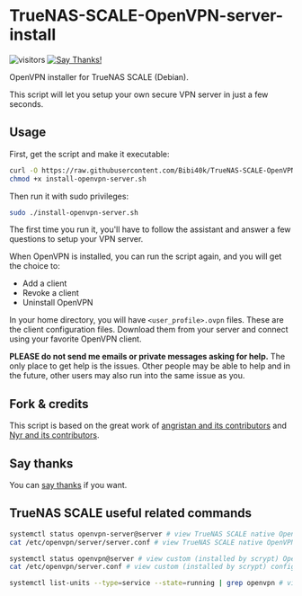 # TrueNAS-SCALE-OpenVPN-server-install
![visitors](https://visitor-badge.glitch.me/badge?page_id=Bibi40k.TrueNAS-SCALE-OpenVPN)
[![Say Thanks!](https://img.shields.io/badge/Say%20Thanks-!-1EAEDB.svg)](https://saythanks.io/to/Bibi40k)

OpenVPN installer for TrueNAS SCALE (Debian).

This script will let you setup your own secure VPN server in just a few seconds.

## Usage

First, get the script and make it executable:

```bash
curl -O https://raw.githubusercontent.com/Bibi40k/TrueNAS-SCALE-OpenVPN/master/install-openvpn-server.sh
chmod +x install-openvpn-server.sh
```

Then run it with sudo privileges:

```bash
sudo ./install-openvpn-server.sh
```

The first time you run it, you'll have to follow the assistant and answer a few questions to setup your VPN server.

When OpenVPN is installed, you can run the script again, and you will get the choice to:

- Add a client
- Revoke a client
- Uninstall OpenVPN

In your home directory, you will have `<user_profile>.ovpn` files. These are the client configuration files. Download them from your server and connect using your favorite OpenVPN client.

**PLEASE do not send me emails or private messages asking for help.** The only place to get help is the issues. Other people may be able to help and in the future, other users may also run into the same issue as you.

## Fork & credits

This script is based on the great work of [angristan and its contributors](https://github.com/angristan/openvpn-install) and [Nyr and its contributors](https://github.com/Nyr/openvpn-install).

## Say thanks

You can [say thanks](https://saythanks.io/to/Bibi40k) if you want.

## TrueNAS SCALE useful related commands
```bash
systemctl status openvpn-server@server # view TrueNAS SCALE native OpenVPN server status
cat /etc/openvpn/server/server.conf # view TrueNAS SCALE native OpenVPN server config file

systemctl status openvpn@server # view custom (installed by scrypt) OpenVPN server status
cat /etc/openvpn/server.conf # view custom (installed by scrypt) config file

systemctl list-units --type=service --state=running | grep openvpn # view all running services named "openvpn"
```
